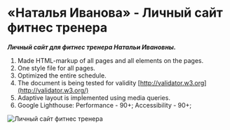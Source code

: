# «Наталья Иванова» - Личный сайт фитнес тренера
***Личный сайт для фитнес тренера Натальи Ивановны.***
1. Made HTML-markup of all pages and all elements on the pages.
2. One style file for all pages.
3. Optimized the entire schedule.
4. The document is being tested for validity [http://validator.w3.org](http://validator.w3.org/)
5. Adaptive layout is implemented using media queries.
6. Google Lighthouse: Performance - 90+; Accessibility - 90+;
<p><img src="https://repository-images.githubusercontent.com/190392747/918a2d80-87f5-11e9-9f4f-6af87da95ff2" alt="Личный сайт фитнес тренера"></p>
